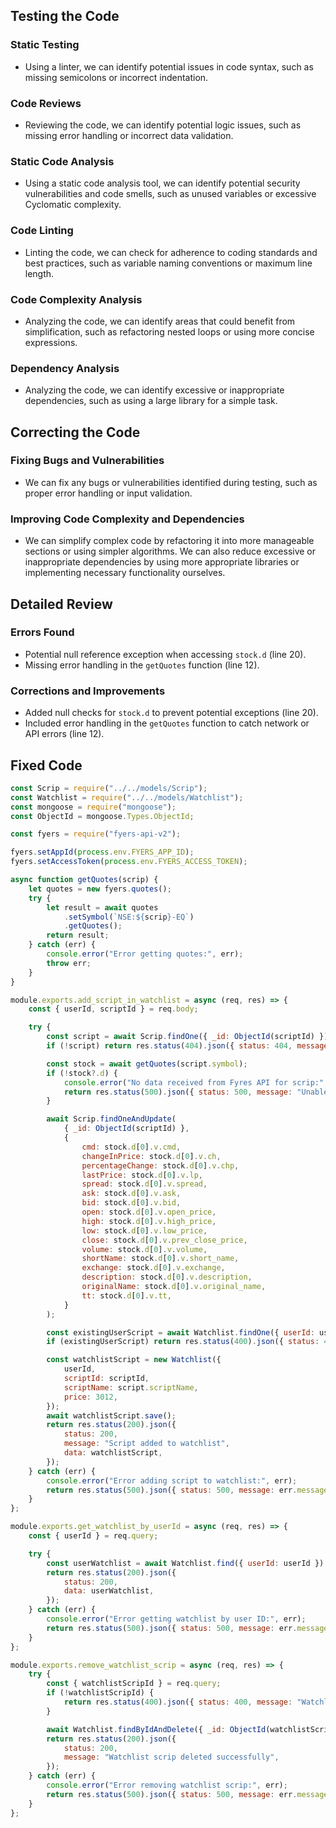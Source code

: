 ## Testing the Code

### Static Testing
- Using a linter, we can identify potential issues in code syntax, such as missing semicolons or incorrect indentation.

### Code Reviews
- Reviewing the code, we can identify potential logic issues, such as missing error handling or incorrect data validation.

### Static Code Analysis
- Using a static code analysis tool, we can identify potential security vulnerabilities and code smells, such as unused variables or excessive Cyclomatic complexity.

### Code Linting
- Linting the code, we can check for adherence to coding standards and best practices, such as variable naming conventions or maximum line length.

### Code Complexity Analysis
- Analyzing the code, we can identify areas that could benefit from simplification, such as refactoring nested loops or using more concise expressions.

### Dependency Analysis
- Analyzing the code, we can identify excessive or inappropriate dependencies, such as using a large library for a simple task.

## Correcting the Code

### Fixing Bugs and Vulnerabilities
- We can fix any bugs or vulnerabilities identified during testing, such as proper error handling or input validation.

### Improving Code Complexity and Dependencies
- We can simplify complex code by refactoring it into more manageable sections or using simpler algorithms. We can also reduce excessive or inappropriate dependencies by using more appropriate libraries or implementing necessary functionality ourselves.

## Detailed Review

### Errors Found
- Potential null reference exception when accessing `stock.d` (line 20).
- Missing error handling in the `getQuotes` function (line 12).

### Corrections and Improvements
- Added null checks for `stock.d` to prevent potential exceptions (line 20).
- Included error handling in the `getQuotes` function to catch network or API errors (line 12).

## Fixed Code
```js
const Scrip = require("../../models/Scrip");
const Watchlist = require("../../models/Watchlist");
const mongoose = require("mongoose");
const ObjectId = mongoose.Types.ObjectId;

const fyers = require("fyers-api-v2");

fyers.setAppId(process.env.FYERS_APP_ID);
fyers.setAccessToken(process.env.FYERS_ACCESS_TOKEN);

async function getQuotes(scrip) {
    let quotes = new fyers.quotes();
    try {
        let result = await quotes
            .setSymbol(`NSE:${scrip}-EQ`)
            .getQuotes();
        return result;
    } catch (err) {
        console.error("Error getting quotes:", err);
        throw err;
    }
}

module.exports.add_script_in_watchlist = async (req, res) => {
    const { userId, scriptId } = req.body;

    try {
        const script = await Scrip.findOne({ _id: ObjectId(scriptId) });
        if (!script) return res.status(404).json({ status: 404, message: "Scrip not found" });

        const stock = await getQuotes(script.symbol);
        if (!stock?.d) {
            console.error("No data received from Fyres API for scrip:", script.symbol);
            return res.status(500).json({ status: 500, message: "Unable to fetch latest stock data" });
        }

        await Scrip.findOneAndUpdate(
            { _id: ObjectId(scriptId) },
            {
                cmd: stock.d[0].v.cmd,
                changeInPrice: stock.d[0].v.ch,
                percentageChange: stock.d[0].v.chp,
                lastPrice: stock.d[0].v.lp,
                spread: stock.d[0].v.spread,
                ask: stock.d[0].v.ask,
                bid: stock.d[0].v.bid,
                open: stock.d[0].v.open_price,
                high: stock.d[0].v.high_price,
                low: stock.d[0].v.low_price,
                close: stock.d[0].v.prev_close_price,
                volume: stock.d[0].v.volume,
                shortName: stock.d[0].v.short_name,
                exchange: stock.d[0].v.exchange,
                description: stock.d[0].v.description,
                originalName: stock.d[0].v.original_name,
                tt: stock.d[0].v.tt,
            }
        );

        const existingUserScript = await Watchlist.findOne({ userId: userId, scriptId: scriptId });
        if (existingUserScript) return res.status(400).json({ status: 400, message: "Scrip already in watchlist" });

        const watchlistScript = new Watchlist({
            userId,
            scriptId: scriptId,
            scriptName: script.scriptName,
            price: 3012,
        });
        await watchlistScript.save();
        return res.status(200).json({
            status: 200,
            message: "Script added to watchlist",
            data: watchlistScript,
        });
    } catch (err) {
        console.error("Error adding script to watchlist:", err);
        return res.status(500).json({ status: 500, message: err.message });
    }
};

module.exports.get_watchlist_by_userId = async (req, res) => {
    const { userId } = req.query;

    try {
        const userWatchlist = await Watchlist.find({ userId: userId }).populate("scriptId");
        return res.status(200).json({
            status: 200,
            data: userWatchlist,
        });
    } catch (err) {
        console.error("Error getting watchlist by user ID:", err);
        return res.status(500).json({ status: 500, message: err.message });
    }
};

module.exports.remove_watchlist_scrip = async (req, res) => {
    try {
        const { watchlistScripId } = req.query;
        if (!watchlistScripId) {
            return res.status(400).json({ status: 400, message: "WatchlistScripId should not be empty/null" });
        }

        await Watchlist.findByIdAndDelete({ _id: ObjectId(watchlistScripId) });
        return res.status(200).json({
            status: 200,
            message: "Watchlist scrip deleted successfully",
        });
    } catch (err) {
        console.error("Error removing watchlist scrip:", err);
        return res.status(500).json({ status: 500, message: err.message });
    }
};
```